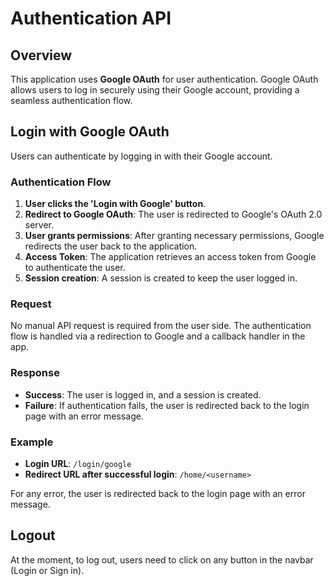 # Authentication API

## Overview
This application uses **Google OAuth** for user authentication. Google OAuth allows users to log in securely using their Google account, providing a seamless authentication flow.

## Login with Google OAuth

Users can authenticate by logging in with their Google account.

### Authentication Flow

1. **User clicks the 'Login with Google' button**.
2. **Redirect to Google OAuth**: The user is redirected to Google's OAuth 2.0 server.
3. **User grants permissions**: After granting necessary permissions, Google redirects the user back to the application.
4. **Access Token**: The application retrieves an access token from Google to authenticate the user.
5. **Session creation**: A session is created to keep the user logged in.

### Request

No manual API request is required from the user side. The authentication flow is handled via a redirection to Google and a callback handler in the app.

### Response

- **Success**: The user is logged in, and a session is created.
- **Failure**: If authentication fails, the user is redirected back to the login page with an error message.

### Example

- **Login URL**: `/login/google`
- **Redirect URL after successful login**: `/home/<username>`

For any error, the user is redirected back to the login page with an error message.

## Logout

At the moment, to log out, users need to click on any button in the navbar (Login or Sign in).
